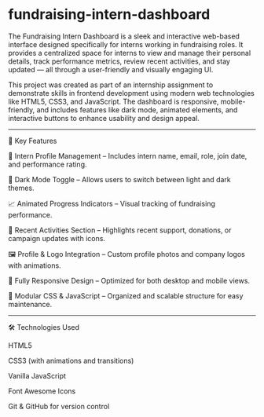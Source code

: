 # fundraising-intern-dashboard
The Fundraising Intern Dashboard is a sleek and interactive web-based interface designed specifically for interns working in fundraising roles. It provides a centralized space for interns to view and manage their personal details, track performance metrics, review recent activities, and stay updated — all through a user-friendly and visually engaging UI.

This project was created as part of an internship assignment to demonstrate skills in frontend development using modern web technologies like HTML5, CSS3, and JavaScript. The dashboard is responsive, mobile-friendly, and includes features like dark mode, animated elements, and interactive buttons to enhance usability and design appeal.

---

🌟 Key Features

🔐 Intern Profile Management – Includes intern name, email, role, join date, and performance rating.

🌙 Dark Mode Toggle – Allows users to switch between light and dark themes.

📈 Animated Progress Indicators – Visual tracking of fundraising performance.

🔄 Recent Activities Section – Highlights recent support, donations, or campaign updates with icons.

🖼 Profile & Logo Integration – Custom profile photos and company logos with animations.

📱 Fully Responsive Design – Optimized for both desktop and mobile views.

🧩 Modular CSS & JavaScript – Organized and scalable structure for easy maintenance.

---

🛠 Technologies Used

HTML5

CSS3 (with animations and transitions)

Vanilla JavaScript

Font Awesome Icons

Git & GitHub for version control

